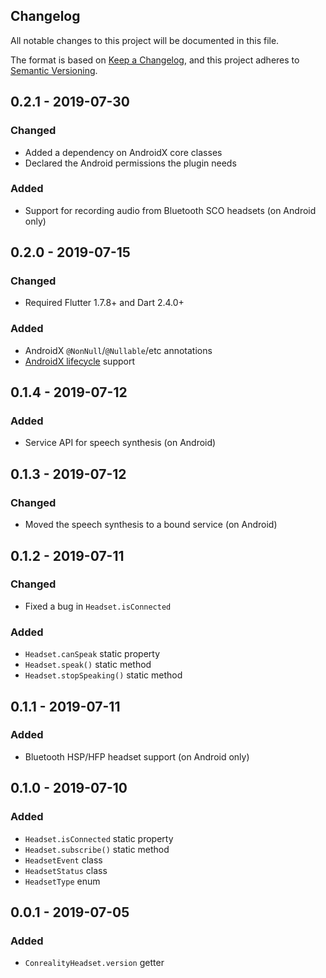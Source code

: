 Changelog
---------

All notable changes to this project will be documented in this file.

The format is based on [Keep a Changelog](https://keepachangelog.com/en/1.0.0/),
and this project adheres to [Semantic Versioning](https://semver.org/spec/v2.0.0.html).

## 0.2.1 - 2019-07-30
### Changed
- Added a dependency on AndroidX core classes
- Declared the Android permissions the plugin needs
### Added
- Support for recording audio from Bluetooth SCO headsets (on Android only)

## 0.2.0 - 2019-07-15
### Changed
- Required Flutter 1.7.8+ and Dart 2.4.0+
### Added
- AndroidX `@NonNull`/`@Nullable`/etc annotations
- [AndroidX lifecycle](https://developer.android.com/topic/libraries/architecture/lifecycle) support

## 0.1.4 - 2019-07-12
### Added
- Service API for speech synthesis (on Android)

## 0.1.3 - 2019-07-12
### Changed
- Moved the speech synthesis to a bound service (on Android)

## 0.1.2 - 2019-07-11
### Changed
- Fixed a bug in `Headset.isConnected`
### Added
- `Headset.canSpeak` static property
- `Headset.speak()` static method
- `Headset.stopSpeaking()` static method

## 0.1.1 - 2019-07-11
### Added
- Bluetooth HSP/HFP headset support (on Android only)

## 0.1.0 - 2019-07-10
### Added
- `Headset.isConnected` static property
- `Headset.subscribe()` static method
- `HeadsetEvent` class
- `HeadsetStatus` class
- `HeadsetType` enum

## 0.0.1 - 2019-07-05
### Added
- `ConrealityHeadset.version` getter
